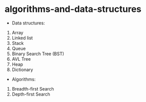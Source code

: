 # algorithms-and-data-structures
- Data structures:
1. Array
2. Linked list
3. Stack
4. Queue
5. Binary Search Tree (BST)
6. AVL Tree
7. Heap
8. Dictionary

- Algorithms:
1. Breadth-first Search
2. Depth-first Search
